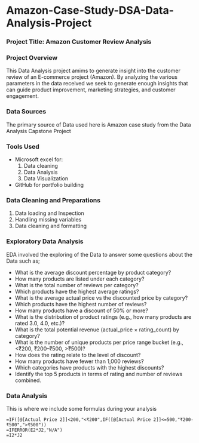 # Amazon-Case-Study-DSA-Data-Analysis-Project

### Project Title: Amazon Customer Review Analysis

### Project Overview
This Data Analysis project amims to generate insight into the customer review of an E-commerce project (Amazon). By analyzing the various parameters in the data received we seek to generate enough insights that can guide product improvement, marketing strategies, and customer engagement.

### Data Sources
The primary source of Data used here is Amazon case study from the Data Analysis Capstone Project 

### Tools Used
- Microsoft excel for: 
   1. Data cleaning
   2. Data Analysis
   3. Data Visualization
- GitHub for portfolio building

### Data Cleaning and Preparations
  1. Data loading and Inspection
  2. Handling missing variables
  3. Data cleaning and formatting

### Exploratory Data Analysis
EDA involved the exploring of the Data to answer some questions about the Data such as;
- What is the average discount percentage by product category?
- How many products are listed under each category?
- What is the total number of reviews per category?
- Which products have the highest average ratings?
- What is the average actual price vs the discounted price by category?
- Which products have the highest number of reviews?
- How many products have a discount of 50% or more?
- What is the distribution of product ratings (e.g., how many products are rated 3.0,
  4.0, etc.)?
- What is the total potential revenue (actual_price × rating_count) by category?
- What is the number of unique products per price range bucket (e.g., <₹200,
₹200–₹500, >₹500)?
- How does the rating relate to the level of discount?
- How many products have fewer than 1,000 reviews?
- Which categories have products with the highest discounts?
- Identify the top 5 products in terms of rating and number of reviews combined.

### Data Analysis
This is where we include some formulas during your analysis
```MS Excel
=IF([@[Actual Price 2]]<200,"<₹200",IF([@[Actual Price 2]]<=500,"₹200-₹500",">₹500"))
=IFERROR(E2*J2,"N/A")
=I2*J2



